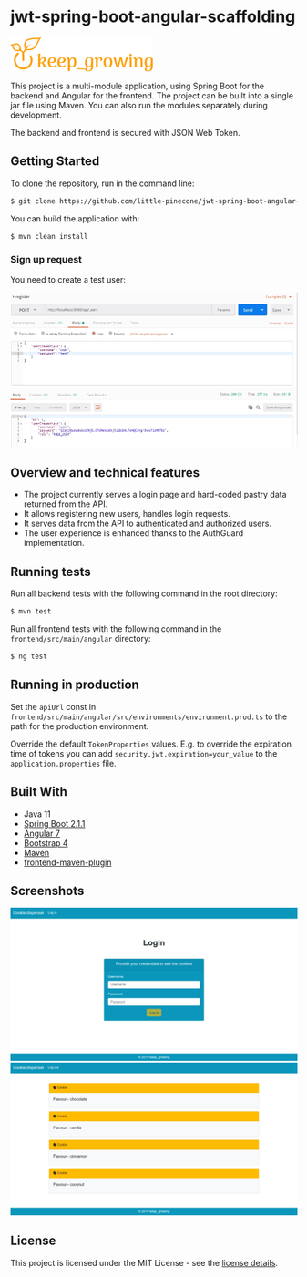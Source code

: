 # jwt-spring-boot-angular-scaffolding

![keep growing logo](readme-images/logo_250x60.png)

This project is a multi-module application, using Spring Boot for the backend and Angular for the frontend. The project can be built into a single jar file using Maven. You can also run the modules separately during development.

The backend and frontend is secured with JSON Web Token.

## Getting Started

To clone the repository, run in the command line:
```bash
$ git clone https://github.com/little-pinecone/jwt-spring-boot-angular-scaffolding.git
```

You can build the application with:
```bash
$ mvn clean install
```

### Sign up request

You need to create a test user:

![sign up request screenshot](readme-images/postman-sign-up-request.png)

## Overview and technical features

* The project currently serves a login page and hard-coded pastry data returned from the API.
* It allows registering new users, handles login requests.
* It serves data from the API to authenticated and authorized users.
* The user experience is enhanced thanks to the AuthGuard implementation.

## Running tests

Run all backend tests with the following command in the root directory:
```bash
$ mvn test
```
Run all frontend tests with the following command in the `frontend/src/main/angular` directory:
```bash
$ ng test
```

## Running in production

Set the `apiUrl` const in `frontend/src/main/angular/src/environments/environment.prod.ts` to the path for the production environment.

Override the default `TokenProperties` values. E.g. to override the expiration time of tokens you can add `security.jwt.expiration=your_value` to the `application.properties` file.

## Built With

* Java 11
* [Spring Boot 2.1.1](https://start.spring.io/)
* [Angular 7](https://angular.io/)
* [Bootstrap 4](https://getbootstrap.com/)
* [Maven](https://maven.apache.org/)
* [frontend-maven-plugin](https://github.com/eirslett/frontend-maven-plugin)

## Screenshots

![login page](readme-images/login-page-screenshot.png)
![cookies](readme-images/cookie-dispenser-screenshot.png)

## License

This project is licensed under the MIT License - see the [license details](https://opensource.org/licenses/MIT).